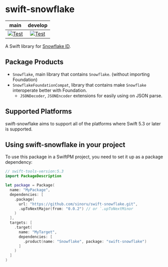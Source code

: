 # swift-snowflake

| **main** | **develop** |
|:---:|:---:|
| [![Test](https://github.com/sinoru/swift-snowflake/actions/workflows/test.yml/badge.svg?branch=main)](https://github.com/sinoru/swift-snowflake/actions/workflows/test.yml) | [![Test](https://github.com/sinoru/swift-snowflake/actions/workflows/test.yml/badge.svg?branch=develop)](https://github.com/sinoru/swift-snowflake/actions/workflows/test.yml) |

A Swift library for [Snowflake ID](https://en.wikipedia.org/wiki/Snowflake_ID).

## Package Products

* `Snowflake`, main library that contains `Snowflake`. (without importing Foundation)
* `SnowflakeFoundationCompat`, library that contains make `Snowflake` interoperate better with Foundation.
  * `JSONDecoder`, `JSONEncoder` extensions for easily using on JSON parse.

## Supported Platforms

swift-snowflake aims to support all of the platforms where Swift 5.3 or later is supported.

## Using **swift-snowflake** in your project

To use this package in a SwiftPM project, you need to set it up as a package dependency:

```swift
// swift-tools-version:5.3
import PackageDescription

let package = Package(
  name: "MyPackage",
  dependencies: [
    .package(
      url: "https://github.com/sinoru/swift-snowflake.git", 
      .upToNextMajor(from: "0.0.2") // or `.upToNextMinor
    )
  ],
  targets: [
    .target(
      name: "MyTarget",
      dependencies: [
        .product(name: "Snowflake", package: "swift-snowflake")
      ]
    )
  ]
)
```
